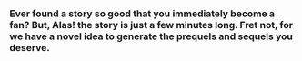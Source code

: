 ### Ever found a story so good that you immediately become a fan? But, Alas! the story is just a few minutes long. Fret not, for we have a novel idea to generate the prequels and sequels you deserve.
